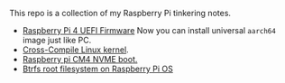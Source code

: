 This repo is a collection of my Raspberry Pi tinkering notes.

- [Raspberry Pi 4 UEFI Firmware](https://github.com/Bai-Chiang/Raspberry_Pi_tinkering_notes/blob/main/UEFI.md) Now you can install universal `aarch64` image just like PC.
- [Cross-Compile Linux kernel](https://github.com/Bai-Qiang/Raspberry_Pi_tinkering_notes/blob/main/Cross_compile_Linux_kernel.md).
- [Raspberry pi CM4 NVME boot.](https://github.com/Bai-Chiang/Raspberry_Pi_tinkering_notes/blob/main/CM4_NVME_boot.md)
- [Btrfs root filesystem on Raspberry Pi OS](https://github.com/Bai-Chiang/Raspberry_Pi_tinkering_notes/blob/main/Raspberrypi_OS_btrfs.md)

